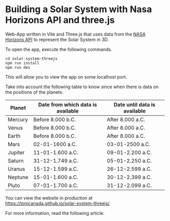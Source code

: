 # Building a Solar System with Nasa Horizons API and three.js

Web-App written in Vite and Three.js that uses data from the [NASA Horizons API](https://ssd-api.jpl.nasa.gov/doc/horizons.html) to represent the Solar System in 3D.

To open the app, execute the following commands.

```
cd solar-system-threejs
npm run install
npm run dev
```

This will allow you to view the app on some localhost port.

Take into account the following table to know since when there is data on the positions of the planets.

| Planet  | Date from which data is available | Date until data is available |
|---------|------------------------------------|-------------------------------|
| Mercury | Before 8.000 b.C.                  | After 8.000 a.C.             |
| Venus   | Before 8.000 b.C.                  | After 8.000 a.C.             |
| Earth   | Before 8.000 b.C.                  | After 8.000 a.C.             |
| Mars    | 02-01-1600 a.C.                    | 03-01-2500 a.C.              |
| Jupiter | 11-01-1.600 a.C.                   | 09-01-2.200 a.C.             |
| Saturn  | 31-12-1.749 a.C.                   | 05-01-2.250 a.C.             |
| Uranus  | 15-12-1.599 a.C.                   | 26-12-2.599 a.C.             |
| Neptune | 15-01-1.600 a.C.                   | 30-12-2.399 a.C.             |
| Pluto   | 07-01-1.700 a.C.                   | 31-12-2.099 a.C.             |

You can view the website in production at https://tonicanada.github.io/solar-system-threejs/.

For more information, read the following article.